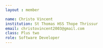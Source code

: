 ```yaml
--- 
layout : member 

name: Christo Vincent
institution: St Thomas HSS Thope Thrissur 
email: christovincent2003@gmail.com
class: Plus two 
role: Software Developer 
--- 
```

